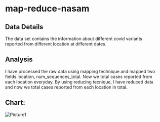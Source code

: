 # map-reduce-nasam
## Data Details
The data set contains the information about different covid variants reported from different location at different dates.

## Analysis

I have processed the raw data using mapping technique and mapped two fields location, num_sequences_total. Now we total cases reported from each location everyday. By using reducing tecnique, I have reduced data and now we total cases reported from each location in total.

## Chart:


![Picture1](https://user-images.githubusercontent.com/77593263/152550774-2c399f59-ab7f-4017-afb8-a0a91bdf0866.png)










